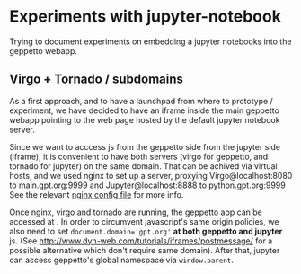 # Experiments with jupyter-notebook

Trying to document experiments on embedding a jupyter notebooks into the geppetto webapp.

## Virgo + Tornado / subdomains
As a first approach, and to have a launchpad from where to prototype /
experiment, we have decided to have an iframe inside the main geppetto webapp
pointing to the web page hosted by the default jupyter notebook server.

Since we want to acccess js from the geppetto side from the jupyter side
(iframe), it is convenient to have both servers (virgo for geppetto, and
tornado for jupyter) on the same domain. That can be achived via virtual hosts,
and we used nginx to set up a server, proxying Virgo@localhost:8080 to
main.gpt.org:9999 and Jupyter@localhost:8888 to python.gpt.org:9999 See the
relevant [nginx config file](nginx.conf) for more info.

Once nginx, virgo and tornado are running, the geppetto app can be accessed at
[](http://main.gpt.org:9999/org.geppetto.frontend/). In order to circumvent
javascript's same origin policies, we also need to set
`document.domain='gpt.org'` **at both geppetto and jupyter** js. (See
http://www.dyn-web.com/tutorials/iframes/postmessage/ for a possible
alternative which don't require same domain). After that, jupyter can
access geppetto's global namespace via `window.parent`.

